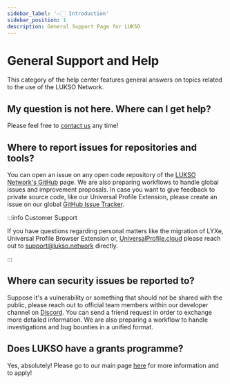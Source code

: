 ```yaml
---
sidebar_label: '👉🏻 Introduction'
sidebar_position: 1
description: General Support Page for LUKSO
---
```


# General Support and Help

This category of the help center features general answers on topics related to the use of the LUKSO Network.

## My question is not here. Where can I get help?

Please feel free to [contact us](../contact-us/contact-us.md) any time!

## Where to report issues for repositories and tools?

You can open an issue on any open code repository of the [LUKSO Network's GitHub](https://github.com/lukso-network) page. We are also preparing workflows to handle global issues and improvement proposals. In case you want to give feedback to private source code, like our Universal Profile Extension, please create an issue on our global [GitHub Issue Tracker](https://github.com/lukso-network/issue-tracker).

:::info Customer Support

If you have questions regarding personal matters like the migration of LYXe, Universal Profile Browser Extension or, [UniversalProfile.cloud](https://universalprofile.cloud/) please reach out to [support@lukso.network](mailto:support@lukso.network) directly.

:::

## Where can security issues be reported to?

Suppose it's a vulnerability or something that should not be shared with the public, please reach out to official team members within our developer channel on [Discord](https://discord.gg/lukso). You can send a friend request in order to exchange more detailed information. We are also preparing a workflow to handle investigations and bug bounties in a unified format.

## Does LUKSO have a grants programme?

Yes, absolutely! Please go to our main page [here](https://lukso.network/grants) for more information and to apply!
